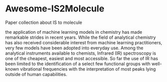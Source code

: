 # Awesome-IS2Molecule

Paper collection about IS to molecule

the application of machine learning models in chemistry has made remarkable strides in recent years. While the field of analytical chemistry has also received considerable interest from machine learning practitioners, very few models have been adopted into everyday use. Among the analytical instruments available to chemists, Infrared (IR) spectroscopy is one of the cheapest, easiest and most accessible. So far the use of IR has been limited to the identification of a select few functional groups with well-known vibrational frequencies with the interpretation of most peaks lying outside of human capabilities. 








